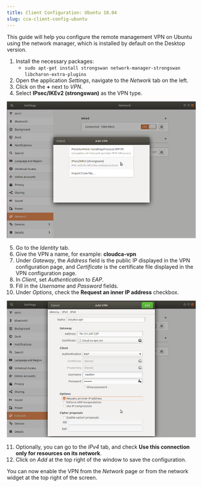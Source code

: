 ```yaml
---
title: Client Configuration: Ubuntu 18.04
slug: cca-client-config-ubuntu
---
```


This guide will help you configure the remote management VPN on Ubuntu using the network manager, which is installed by default on the Desktop version.

1. Install the necessary packages:
   - `sudo apt-get install strongswan network-manager-strongswan libcharon-extra-plugins`
1. Open the application *Settings*, navigate to the *Network* tab on the left.
1. Click on the **+** next to *VPN*.
1. Select **IPsec/IKEv2 (strongswan)** as the VPN type.

![VPN selection dialogue](/assets/Lx-1-Strongswan.png)

5. Go to the *Identity* tab.
5. Give the VPN a name, for example: **cloudca-vpn**
5. Under *Gateway*, the *Address* field is the public IP displayed in the VPN configuration page, and *Certificate* is the certificate file displayed in the VPN configuration page.
5. In *Client*, set *Authentication* to *EAP*.
5. Fill in the *Username* and *Password* fields.
5. Under *Options*, check the **Request an inner IP address** checkbox.

![VPN configuration page](/assets/Lx-2-Request-internal.png)

11. Optionally, you can go to the *IPv4* tab, and check **Use this connection only for resources on its network**.
11. Click on *Add* at the top right of the window to save the configuration.


You can now enable the VPN from the *Network* page or from the network widget at the top right of the screen.
